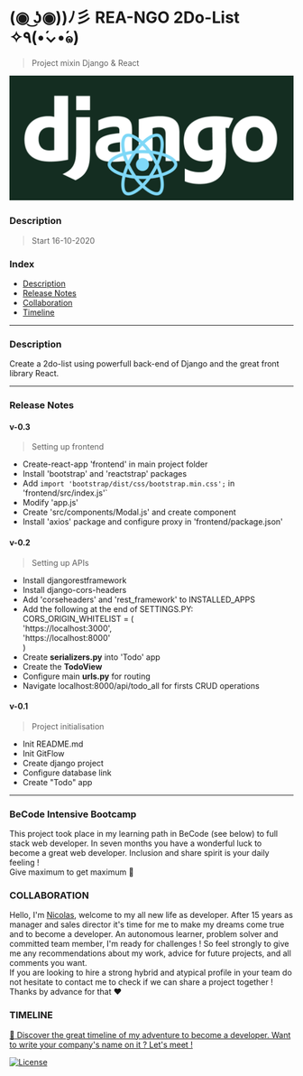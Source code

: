 # (◉ ͜ʖ◉))ﾉ彡 REA-NGO 2Do-List ✧٩(•́⌄•́๑)
>   Project mixin Django & React


![](reango-logo.png)


### Description 
> Start 16-10-2020


###  Index

-   [Description](#description)
-   [Release Notes](#release-notes)
-   [Collaboration](#collaboration)
-   [Timeline](#timeline)

---

### Description
Create a 2do-list using powerfull back-end of Django 
and the great front library React. 

---

### Release Notes

####    v-0.3
>   Setting up frontend

*   Create-react-app 'frontend' in main project folder
*   Install 'bootstrap' and 'reactstrap' packages
*   Add ```import 'bootstrap/dist/css/bootstrap.min.css';``` in 'frontend/src/index.js'`
*   Modify 'app.js'
*   Create 'src/components/Modal.js' and create component
*   Install 'axios' package and configure proxy in 'frontend/package.json'


####    v-0.2
>   Setting up APIs

*   Install djangorestframework
*   Install django-cors-headers
*   Add 'corseheaders' and 'rest_framework' to INSTALLED_APPS
*   Add the following at the end of SETTINGS.PY:
    CORS_ORIGIN_WHITELIST = (   
        'https://localhost:3000',   
        'https://localhost:8000'    
        )       
*   Create **serializers.py** into 'Todo' app
*   Create the **TodoView**
*   Configure main **urls.py** for routing
*   Navigate localhost:8000/api/todo_all for firsts CRUD operations

####    v-0.1 
>   Project initialisation

*   Init README.md
*   Init GitFlow
*   Create django project
*   Configure database link
*   Create "Todo" app 

---

### **BeCode** Intensive Bootcamp     
This project took place in my learning path in BeCode (see below) to full stack web developer.
In seven months you have a wonderful luck to become a great web developer. Inclusion and share spirit is your daily feeling !  
Give maximum to get maximum :rocket:

### COLLABORATION
Hello, I'm [Nicolas](https://www.linkedin.com/in/nicolas-denoel/), welcome to my all new life as developer.
After 15 years as manager and sales director it's time for me to make my dreams come true and to become a developer.
An autonomous learner, problem solver and committed team member, I'm ready for challenges !
So feel strongly to give me any recommendations about my work, advice for future projects, and all comments you want.  
If you are looking to hire a strong hybrid and atypical profile in your team do not hesitate to contact me to check if we can share a project together !  
Thanks by advance for that :heart:  

### TIMELINE
[:calendar: Discover the great timeline of my adventure to become a developer. Want to write your company's name on it ? Let's meet !](https://timelines.gitkraken.com/timeline/2e12cc334eb0406b84bf7a6339e666c4?range=2020-05-26_2020-06-27)  

[![License](http://img.shields.io/:license-mit-blue.svg?style=flat-square)](http://badges.mit-license.org)





